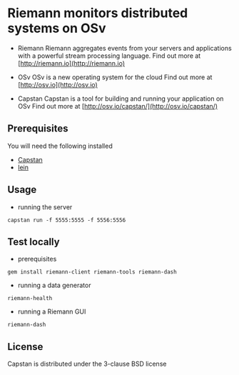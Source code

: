 # Riemann monitors distributed systems on OSv

* Riemann
Riemann aggregates events from your servers and applications with a powerful stream processing language.
Find out more at [http://riemann.io](http://riemann.io)

* OSv
OSv is a new operating system for the cloud
Find out more at [http://osv.io](http://osv.io)

* Capstan
Capstan is a tool for building and running your application on OSv
Find out more at [http://osv.io/capstan/](http://osv.io/capstan/)

## Prerequisites
You will need the following installed
* [Capstan](https://github.com/cloudius-systems/capstan)
* [lein](https://github.com/technomancy/leiningen)

## Usage

* running the server
```
capstan run -f 5555:5555 -f 5556:5556
```

## Test locally
* prerequisites
```
gem install riemann-client riemann-tools riemann-dash
```

* running a data generator 
```
riemann-health
```
* running a Riemann GUI 
```
riemann-dash
```

## License
Capstan is distributed under the 3-clause BSD license
